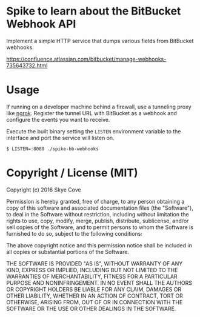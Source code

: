 # Spike to learn about the BitBucket Webhook API

Implement a simple HTTP service that dumps various fields from BitBucket
webhooks.

https://confluence.atlassian.com/bitbucket/manage-webhooks-735643732.html

# Usage

If running on a developer machine behind a firewall, use a tunneling proxy like
[ngrok](https://ngrok.com/). Register the tunnel URL with BitBucket as a
webhook and configure the events you want to receive.

Execute the built binary setting the `LISTEN` environment variable to the
interface and port the service will listen on.

```
$ LISTEN=:8080 ./spike-bb-webhooks
```

# Copyright / License (MIT)

Copyright (c) 2016 Skye Cove

Permission is hereby granted, free of charge, to any person obtaining a copy of this software and associated documentation files (the "Software"), to deal in the Software without restriction, including without limitation the rights to use, copy, modify, merge, publish, distribute, sublicense, and/or sell copies of the Software, and to permit persons to whom the Software is furnished to do so, subject to the following conditions:

The above copyright notice and this permission notice shall be included in all copies or substantial portions of the Software.

THE SOFTWARE IS PROVIDED "AS IS", WITHOUT WARRANTY OF ANY KIND, EXPRESS OR IMPLIED, INCLUDING BUT NOT LIMITED TO THE WARRANTIES OF MERCHANTABILITY, FITNESS FOR A PARTICULAR PURPOSE AND NONINFRINGEMENT. IN NO EVENT SHALL THE AUTHORS OR COPYRIGHT HOLDERS BE LIABLE FOR ANY CLAIM, DAMAGES OR OTHER LIABILITY, WHETHER IN AN ACTION OF CONTRACT, TORT OR OTHERWISE, ARISING FROM, OUT OF OR IN CONNECTION WITH THE SOFTWARE OR THE USE OR OTHER DEALINGS IN THE SOFTWARE.

